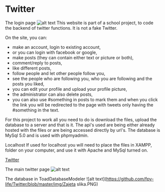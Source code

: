 # Twitter

The login page
![alt text](https://github.com/fpv-life/Twitter/blob/master/img/welcome.PNG)
This website is part of a school project, to code the backend of twitter functions. It is not a fake Twitter.

On the site, you can:
- make an account, login to existing account, 
- or you can login with facebook or google,
- make posts (they can contain either text or picture or both), 
- comment/reply to posts,
- like different posts,
- follow people and let other people follow you,
- see the people who are following you, who you are following and the posts you liked,
- you can edit your profile and upload your profile picture,
- the administrator can also delete posts,
- you can also use #something in posts to mark them and when you click the link you will be redirected to the page with tweets only having the #something in the text.

For this project to work all you need to do is download the files, upload the database to a server and that is it. The api's used are being either already hosted with the files or are being accessed directly by url's. The database is MySql 5.0 and is used with phpmyadmin.

Localhost
If used for localhost you will need to place the files in XAMPP, folder on your computer,  and use it with Apache and MySql turned on.

[Twitter](https://www.tilenkelc.si/twitter "Twitter")

The main twitter page
![alt text](https://github.com/fpv-life/Twitter/blob/master/img/twitter.PNG)


The database in ToadDatabaseModeler
![alt text](https://github.com/fpv-life/Twitter/blob/master/img/Zajeta slika.PNG)




